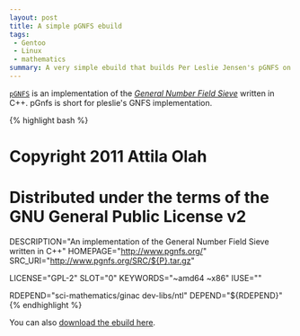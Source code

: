 ```yaml
---
layout: post
title: A simple pGNFS ebuild
tags:
 - Gentoo
 - Linux
 - mathematics
summary: A very simple ebuild that builds Per Leslie Jensen's pGNFS on Gento.
---
```


[`pGNFS`](http://www.pgnfs.org/) is an implementation of the [*General Number
Field Sieve*](http://en.wikipedia.org/wiki/General_number_field_sieve) written
in C++. pGnfs is short for pleslie's GNFS implementation.

{% highlight bash %}
# Copyright 2011 Attila Olah
# Distributed under the terms of the GNU General Public License v2

DESCRIPTION="An implementation of the General Number Field Sieve written in C++"
HOMEPAGE="http://www.pgnfs.org/"
SRC_URI="http://www.pgnfs.org/SRC/${P}.tar.gz"

LICENSE="GPL-2"
SLOT="0"
KEYWORDS="~amd64 ~x86"
IUSE=""

RDEPEND="sci-mathematics/ginac
	dev-libs/ntl"
DEPEND="${RDEPEND}"
{% endhighlight %}

You can also [download the ebuild here](/downloads/ebuild/pgnfs-0.3.ebuild).
